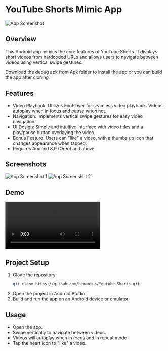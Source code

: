 # YouTube Shorts Mimic App

![App Screenshot](Screenshots/ss1.jpg)

## Overview

This Android app mimics the core features of YouTube Shorts. It displays short videos from hardcoded URLs and allows users to navigate between videos using vertical swipe gestures.

Download the debug apk from Apk folder to install the app or you can build the app after cloning.

## Features

- Video Playback: Utilizes ExoPlayer for seamless video playback. Videos autoplay when in focus and pause when not.
- Navigation: Implements vertical swipe gestures for easy video navigation.
- UI Design: Simple and intuitive interface with video titles and a play/pause button overlaying the video.
- Bonus Feature: Users can "like" a video, with a thumbs up icon that changes appearance when tapped.
- Requires Android 8.0 (Oreo) and above

## Screenshots

![App Screenshot 1](Screenshots/ss2.jpg)
![App Screenshot 2](Screenshots/ss3.jpg)

## Demo

![App Demo](Screenshots/vid1.mp4)

## Project Setup

1. Clone the repository:
   ```bash
   git clone https://github.com/hemantup/Youtube-Shorts.git
   ```
2. Open the project in Android Studio.
3. Build and run the app on an Android device or emulator.

## Usage
- Open the app.
- Swipe vertically to navigate between videos.
- Videos will autoplay when in focus and in repeat mode
- Tap the heart icon to "like" a video.
